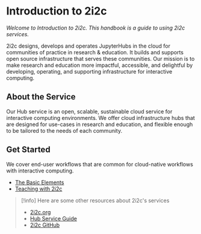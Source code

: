 # Introduction to 2i2c

*Welcome to Introduction to 2i2c. This handbook is a guide to using 2i2c services.*

2i2c designs, develops and operates JupyterHubs in the cloud for communities of practice in research & education. It builds and supports open source infrastructure that serves these communities. Our mission is to make research and education more impactful, accessible, and delightful by developing, operating, and supporting infrastructure for interactive computing.

## About the Service

Our Hub service is an open, scalable, sustainable cloud service for interactive computing environments. We offer cloud infrastructure hubs that are designed for use-cases in research and education, and flexible enough to be tailored to the needs of each community.

## Get Started

We cover end-user workflows that are common for cloud-native workflows with interactive computing.

- [The Basic Elements](basic-elements)
- [Teaching with 2i2c](teaching)

> [!info]
> Here are some other resources about 2i2c's services
> - [2i2c.org](https://2i2c.org/)
> - [Hub Service Guide](https://docs.2i2c.org/)
> - [2i2c GitHub](https://github.com/2i2c-org)
